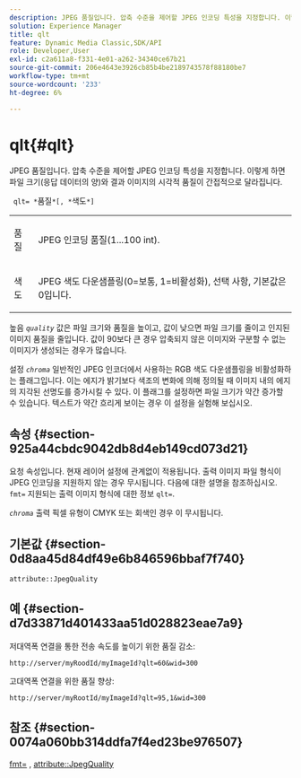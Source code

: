 ```yaml
---
description: JPEG 품질입니다. 압축 수준을 제어할 JPEG 인코딩 특성을 지정합니다. 이렇게 하면 파일 크기(응답 데이터의 양)와 결과 이미지의 시각적 품질이 간접적으로 달라집니다.
solution: Experience Manager
title: qlt
feature: Dynamic Media Classic,SDK/API
role: Developer,User
exl-id: c2a611a8-f331-4e01-a262-34340ce67b21
source-git-commit: 206e4643e3926cb85b4be2189743578f88180be7
workflow-type: tm+mt
source-wordcount: '233'
ht-degree: 6%

---
```


# qlt{#qlt}

JPEG 품질입니다. 압축 수준을 제어할 JPEG 인코딩 특성을 지정합니다. 이렇게 하면 파일 크기(응답 데이터의 양)와 결과 이미지의 시각적 품질이 간접적으로 달라집니다.

` qlt= *`품질`*[, *`색도`*]`

<table id="simpletable_FB8090D4BEBF42FD83A64A7AAB6D7F92"> 
 <tr class="strow"> 
  <td class="stentry"> <p> <span class="varname"> 품질 </span> </p> </td> 
  <td class="stentry"> <p>JPEG 인코딩 품질(1...100 int). </p> </td> 
 </tr> 
 <tr class="strow"> 
  <td class="stentry"> <p> <span class="varname"> 색도 </span> </p> </td> 
  <td class="stentry"> <p>JPEG 색도 다운샘플링(0=보통, 1=비활성화), 선택 사항, 기본값은 0입니다. </p> </td> 
 </tr> 
</table>

높음 *`quality`* 값은 파일 크기와 품질을 높이고, 값이 낮으면 파일 크기를 줄이고 인지된 이미지 품질을 줄입니다. 값이 90보다 큰 경우 압축되지 않은 이미지와 구분할 수 없는 이미지가 생성되는 경우가 많습니다.

설정 *`chroma`* 일반적인 JPEG 인코더에서 사용하는 RGB 색도 다운샘플링을 비활성화하는 플래그입니다. 이는 에지가 밝기보다 색조의 변화에 의해 정의될 때 이미지 내의 에지의 지각된 선명도를 증가시킬 수 있다. 이 플래그를 설정하면 파일 크기가 약간 증가할 수 있습니다. 텍스트가 약간 흐리게 보이는 경우 이 설정을 실험해 보십시오.

## 속성 {#section-925a44cbdc9042db8d4eb149cd073d21}

요청 속성입니다. 현재 레이어 설정에 관계없이 적용됩니다. 출력 이미지 파일 형식이 JPEG 인코딩을 지원하지 않는 경우 무시됩니다. 다음에 대한 설명을 참조하십시오. `fmt=` 지원되는 출력 이미지 형식에 대한 정보 `qlt=`.

*`chroma`* 출력 픽셀 유형이 CMYK 또는 회색인 경우 이 무시됩니다.

## 기본값 {#section-0d8aa45d84df49e6b846596bbaf7f740}

`attribute::JpegQuality`

## 예 {#section-d7d33871d401433aa51d028823eae7a9}

저대역폭 연결을 통한 전송 속도를 높이기 위한 품질 감소:

`http://server/myRoodId/myImageId?qlt=60&wid=300`

고대역폭 연결을 위한 품질 향상:

`http://server/myRootId/myImageId?qlt=95,1&wid=300`

## 참조 {#section-0074a060bb314ddfa7f4ed23be976507}

[fmt=](../../../../../is-api/http-ref/image-serving-api-ref/c-http-protocol-reference/c-command-reference/r-is-http-fmt.md#reference-cdf10043423b45ba9fe15157fb3ae37a) , [attribute::JpegQuality](../../../../../is-api/image-catalog/image-serving-api-ref/c-image-catalog-reference/c-attributes-reference/r-jpegquality.md#reference-4a879e7c46024c8a898a9fd226f9eb09)
